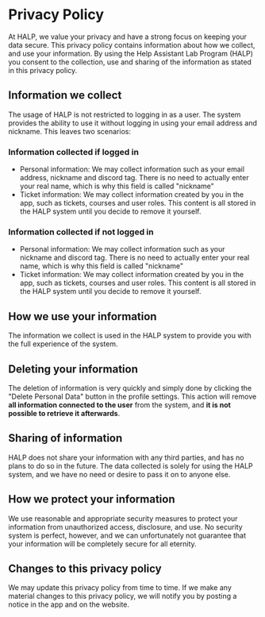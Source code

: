 # Privacy Policy

At HALP, we value your privacy and have a strong focus on keeping your data secure. This privacy policy contains information about how we collect, and use your information.
By using the Help Assistant Lab Program (HALP) you consent to the collection, use and sharing of the information as stated in this privacy policy.

## Information we collect
The usage of HALP is not restricted to logging in as a user. The system provides the ability to use it without logging in using your email address and nickname. This leaves two scenarios:

### Information collected if logged in
- Personal information: We may collect information such as your email address, nickname and discord tag. There is no need to actually enter your real name, which is why this field is called "nickname"
- Ticket information: We may collect information created by you in the app, such as tickets, courses and user roles. This content is all stored in the HALP system until you decide to remove it yourself.

### Information collected if not logged in
- Personal information: We may collect information such as your nickname and discord tag. There is no need to actually enter your real name, which is why this field is called "nickname"
- Ticket information: We may collect information created by you in the app, such as tickets, courses and user roles. This content is all stored in the HALP system until you decide to remove it yourself.

## How we use your information
The information we collect is used in the HALP system to provide you with the full experience of the system.

## Deleting your information
The deletion of information is very quickly and simply done by clicking the "Delete Personal Data" button in the profile settings.
This action will remove **all information connected to the user** from the system, and **it is not possible to retrieve it afterwards**. 

## Sharing of information
HALP does not share your information with any third parties, and has no plans to do so in the future.
The data collected is solely for using the HALP system, and we have no need or desire to pass it on to anyone else.

## How we protect your information
We use reasonable and appropriate security measures to protect your information from unauthorized access, disclosure, and use. No security system is perfect, however, and we can unfortunately not guarantee that your information will be completely secure for all eternity.

## Changes to this privacy policy
We may update this privacy policy from time to time. If we make any material changes to this privacy policy, we will notify you by posting a notice in the app and on the website.
